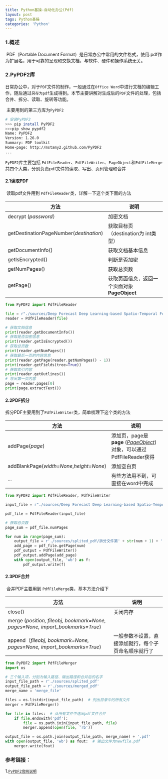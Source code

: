 ```yaml
---
title: Python基操-自动化办公(Pdf)
layout: post
tags: Python基操
categories: 'Python'
---
```


### 1.概述

​		PDF（Portable Document Format）是日常办公中常用的文件格式，使用.pdf作为扩展名，用于可靠的呈现和交换文档，与软件、硬件和操作系统无关。

### 2.PyPDF2库

​		日常办公中，对于`PDF`文件的制作，一般通过在`Office Word`中进行文档的编辑工作，随后通过`另存为pdf`生成得到。本节主要讲解对生成后的`PDF`文件的处理，包括合并、拆分、读取、旋转等功能。

​		主要用到的第三方库为`PyPDF2`

```sh
# 安装PyPDF2
>>> pip install PyPDF2
>>>pip show pypdf2
Name: PyPDF2
Version: 1.26.0
Summary: PDF toolkit
Home-page: http://mstamy2.github.com/PyPDF2
...
```

`PyPDF2`库主要包括 `PdfFileReader`、`PdfFileWriter`、`PageObject`和`PdfFileMerge`共四个大类，分别负责pdf文件的读取、写出、页码管理和合并

#### 2.1读取PDF

​		读取pdf文件用到 `PdfFileReader`类，详解一下这个类下面的方法

| 方法                                    | 说明                                         |
| --------------------------------------- | -------------------------------------------- |
| decrypt (*password*）                   | 加密文档                                     |
| getDestinationPageNumber(*destination*) | 获取目标页（destination为 int类型）          |
| getDocumentInfo()                       | 获取文档基本信息                             |
| getIsEncrypted()                        | 判断是否加密                                 |
| getNumPages()                           | 获取总页数                                   |
| getPage()                               | 获取页面信息，返回一个页面对象**PageObject** |

```python
from PyPDF2 import PdfFileReader

file = r"./sources/Deep Forecast Deep Learning-based Spatio-Temporal Forecasting.pdf"
reader = PdfFileReader(file)

# 获取文档信息
print(reader.getDocumentInfo())
# 获取是否加密信息
print(reader.getIsEncrypted())
# 获取总页数
print(reader.getNumPages())
# 获取最后一页的内容信息
print(reader.getPage(reader.getNumPages() - 1))
print(reader.getFields(tree=True))
# 获取索引内容
print(reader.getOutlines())
# 导出第一页内容
page = reader.pages[0]
print(page.extractText())
```

#### 2.2PDF拆分

​		拆分PDF主要用到了`PdfFileWriter`类，简单梳理下这个类的方法

| 方法                                     | 说明                                                         |
| ---------------------------------------- | ------------------------------------------------------------ |
| addPage(*page*)                          | 添加页，page是**page** ([*PageObject*](https://pypdf2.readthedocs.io/en/latest/modules/PageObject.html#PyPDF2.pdf.PageObject))对象，可以通过PdfFileReader获得 |
| addBlankPage(*width=None*,*height=None*) | 添加空白页                                                   |
| ...                                      | 有些方法用不到，可直接在word中完成                           |

```python
from PyPDF2 import PdfFileReader, PdfFileWriter

input_file = r"./sources/Deep Forecast Deep Learning-based Spatio-Temporal Forecasting.pdf"

pdf_file = PdfFileReader(input_file)

# 获取总页数
page_sum = pdf_file.numPages

for num in range(page_sum):
    output_file = r'./sources/splited_pdf/拆分文件第' + str(num + 1) + '页.pdf'
    add_page = pdf_file.getPage(num)
    pdf_output = PdfFileWriter()
    pdf_output.addPage(add_page)
    with open(output_file, 'wb') as f:
        pdf_output.write(f)
```

#### 2.3PDF合并

​		合并PDF主要用到 `PdfFileMerge`类，基本方法介绍下

| 方法                                                         | 说明                                                 |
| ------------------------------------------------------------ | ---------------------------------------------------- |
| close()                                                      | 关闭内存                                             |
| merge (*position, fileobj, bookmark=None, pages=None, import_bookmarks=True*) |                                                      |
| append（*fileobj, bookmark=None, pages=None, import_bookmarks=True*) | 一般参数不设置，直接添加就行，每个子页命名顺序就行了 |

```python
from PyPDF2 import PdfFileMerger
import os

# 三个输入项，分别为输入路径、输出路径和合并后的名字
input_file_path = r'./sources/splited_pdf'
output_file_path = r'./sources/merged_pdf'
merge_name = 'merge_file'

files = os.listdir(input_file_path)  # 列出目录中的所有文件
merger = PdfFileMerger()

for file in files:  # 从所有文件中选出pdf文件合并
    if file.endswith('pdf'):
        file = os.path.join(input_file_path, file)
        merger.append(open(file, 'rb'))

output_file = os.path.join(output_file_path, merge_name) + '.pdf'
with open(output_file, 'wb') as fout:  # 输出文件为newfile.pdf
    merger.write(fout)

```

### 参考链接：

1.[`PyPDF2官网说明`](https://pypdf2.readthedocs.io/en/latest/user/installation.html)